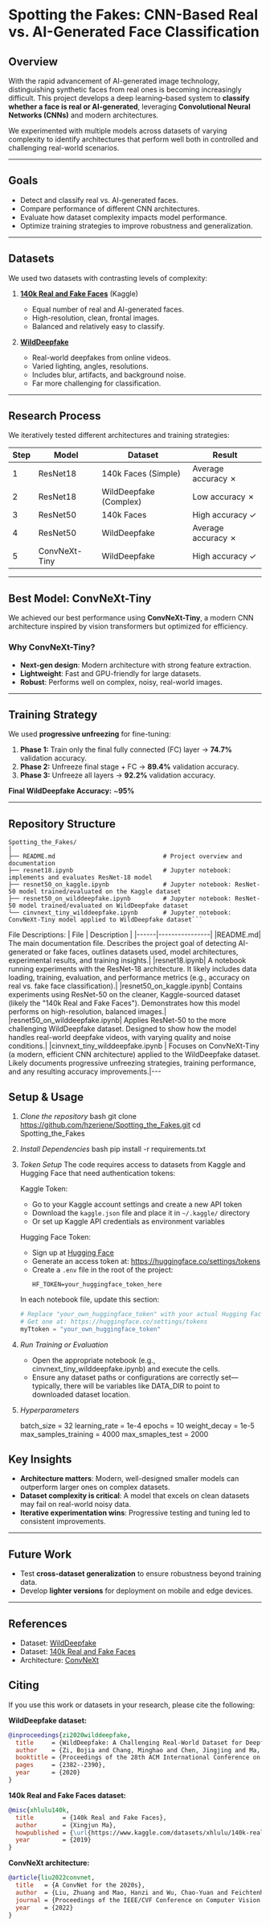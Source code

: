 # Spotting the Fakes: CNN-Based Real vs. AI-Generated Face Classification

## Overview
With the rapid advancement of AI-generated image technology, distinguishing synthetic faces from real ones is becoming increasingly difficult. This project develops a deep learning–based system to **classify whether a face is real or AI-generated**, leveraging **Convolutional Neural Networks (CNNs)** and modern architectures.  

We experimented with multiple models across datasets of varying complexity to identify architectures that perform well both in controlled and challenging real-world scenarios.

---

## Goals
- Detect and classify real vs. AI-generated faces.  
- Compare performance of different CNN architectures.  
- Evaluate how dataset complexity impacts model performance.  
- Optimize training strategies to improve robustness and generalization.

---

## Datasets
We used two datasets with contrasting levels of complexity:

1. **[140k Real and Fake Faces](https://www.kaggle.com/datasets/xhlulu/140k-real-and-fake-faces)** (Kaggle)  
   - Equal number of real and AI-generated faces.  
   - High-resolution, clean, frontal images.  
   - Balanced and relatively easy to classify.  

2. **[WildDeepfake](https://arxiv.org/abs/2101.01456)**  
   - Real-world deepfakes from online videos.  
   - Varied lighting, angles, resolutions.  
   - Includes blur, artifacts, and background noise.  
   - Far more challenging for classification.

---

## Research Process
We iteratively tested different architectures and training strategies:

| Step | Model           | Dataset                | Result |
|------|----------------|------------------------|--------|
| 1    | ResNet18       | 140k Faces (Simple)    | Average accuracy ✗ |
| 2    | ResNet18       | WildDeepfake (Complex) | Low accuracy ✗ |
| 3    | ResNet50       | 140k Faces             | High accuracy ✓ |
| 4    | ResNet50       | WildDeepfake           | Average accuracy ✗ |
| 5    | ConvNeXt-Tiny  | WildDeepfake           | High accuracy ✓ |

---

## Best Model: ConvNeXt-Tiny
We achieved our best performance using **ConvNeXt-Tiny**, a modern CNN architecture inspired by vision transformers but optimized for efficiency.

### Why ConvNeXt-Tiny?
- **Next-gen design**: Modern architecture with strong feature extraction.  
- **Lightweight**: Fast and GPU-friendly for large datasets.  
- **Robust**: Performs well on complex, noisy, real-world images.

---

## Training Strategy
We used **progressive unfreezing** for fine-tuning:
1. **Phase 1:** Train only the final fully connected (FC) layer → **74.7%** validation accuracy.  
2. **Phase 2:** Unfreeze final stage + FC → **89.4%** validation accuracy.  
3. **Phase 3:** Unfreeze all layers → **92.2%** validation accuracy.  

**Final WildDeepfake Accuracy:** ~**95%**

---

## Repository Structure

```
Spotting_the_Fakes/
│
├── README.md                              # Project overview and documentation
├── resnet18.ipynb                         # Jupyter notebook: implements and evaluates ResNet-18 model
├── resnet50_on_kaggle.ipynb               # Jupyter notebook: ResNet-50 model trained/evaluated on the Kaggle dataset
├── resnet50_on_wilddeepfake.ipynb         # Jupyter notebook: ResNet-50 model trained/evaluated on WildDeepfake dataset
└── cinvnext_tiny_wilddeepfake.ipynb       # Jupyter notebook: ConvNeXt-Tiny model applied to WildDeepfake dataset```
```

File Descriptions:
| File | Description | 
|------|----------------|
|README.md| The main documentation file. Describes the project goal of detecting AI-generated or fake faces, outlines datasets used, model architectures, experimental results, and training insights.|
|resnet18.ipynb| A notebook running experiments with the ResNet-18 architecture. It likely includes data loading, training, evaluation, and performance metrics (e.g., accuracy on real vs. fake face classification).|
|resnet50_on_kaggle.ipynb| Contains experiments using ResNet-50 on the cleaner, Kaggle-sourced dataset (likely the "140k Real and Fake Faces"). Demonstrates how this model performs on high-resolution, balanced images.|
|resnet50_on_wilddeepfake.ipynb| Applies ResNet-50 to the more challenging WildDeepfake dataset. Designed to show how the model handles real-world deepfake videos, with varying quality and noise conditions.|
|cinvnext_tiny_wilddeepfake.ipynb | Focuses on ConvNeXt-Tiny (a modern, efficient CNN architecture) applied to the WildDeepfake dataset. Likely documents progressive unfreezing strategies, training performance, and any resulting accuracy improvements.|---


##  Setup & Usage

1. *Clone the repository*
    bash
    git clone https://github.com/hzeriene/Spotting_the_Fakes.git
    cd Spotting_the_Fakes
    

2. *Install Dependencies*
    bash
    pip install -r requirements.txt
   

3. *Token Setup*
   The code requires access to datasets from Kaggle and Hugging Face that need authentication tokens:

      Kaggle Token:
      - Go to your Kaggle account settings and create a new API token
      - Download the `kaggle.json` file and place it in `~/.kaggle/` directory
      - Or set up Kaggle API credentials as environment variables
      
      Hugging Face Token:
      - Sign up at [Hugging Face](https://huggingface.co)
      - Generate an access token at: https://huggingface.co/settings/tokens
      - Create a `.env` file in the root of the project:
        ```
        HF_TOKEN=your_huggingface_token_here
        ```
      
      In each notebook file, update this section:
      ```python
      # Replace "your_own_huggingface_token" with your actual Hugging Face access token
      # Get one at: https://huggingface.co/settings/tokens
      myTtoken = "your_own_huggingface_token"
      ```
5. *Run Training or Evaluation*
    - Open the appropriate notebook (e.g., cinvnext_tiny_wilddeepfake.ipynb) and execute the cells.
    - Ensure any dataset paths or configurations are correctly set—typically, there will be variables like DATA_DIR to point to downloaded dataset location.

6. *Hyperparameters*

     batch_size = 32
     learning_rate = 1e-4
     epochs = 10
     weight_decay = 1e-5
     max_samples_training = 4000
     max_smaples_test = 2000
     

## Key Insights
- **Architecture matters**: Modern, well-designed smaller models can outperform larger ones on complex datasets.  
- **Dataset complexity is critical**: A model that excels on clean datasets may fail on real-world noisy data.  
- **Iterative experimentation wins**: Progressive testing and tuning led to consistent improvements.

---

## Future Work
- Test **cross-dataset generalization** to ensure robustness beyond training data.  
- Develop **lighter versions** for deployment on mobile and edge devices.  

---

## References
- Dataset: [WildDeepfake](https://arxiv.org/abs/2101.01456)  
- Dataset: [140k Real and Fake Faces](https://www.kaggle.com/datasets/xhlulu/140k-real-and-fake-faces)  
- Architecture: [ConvNeXt](https://arxiv.org/abs/2201.03545)  






## Citing

If you use this work or datasets in your research, please cite the following:

**WildDeepfake dataset:**
```bibtex
@inproceedings{zi2020wilddeepfake,
  title     = {WildDeepfake: A Challenging Real-World Dataset for Deepfake Detection},
  author    = {Zi, Bojia and Chang, Minghao and Chen, Jingjing and Ma, Xingjun and Jiang, Yu-Gang},
  booktitle = {Proceedings of the 28th ACM International Conference on Multimedia},
  pages     = {2382--2390},
  year      = {2020}
}
```

**140k Real and Fake Faces dataset:**
```bibtex
@misc{xhlulu140k,
  title        = {140k Real and Fake Faces},
  author       = {Xingjun Ma},
  howpublished = {\url{https://www.kaggle.com/datasets/xhlulu/140k-real-and-fake-faces}},
  year         = {2019}
}
```

**ConvNeXt architecture:**
```bibtex
@article{liu2022convnet,
  title   = {A ConvNet for the 2020s},
  author  = {Liu, Zhuang and Mao, Hanzi and Wu, Chao-Yuan and Feichtenhofer, Christoph and Darrell, Trevor and Xie, Saining},
  journal = {Proceedings of the IEEE/CVF Conference on Computer Vision and Pattern Recognition (CVPR)},
  year    = {2022}
}
```










  
